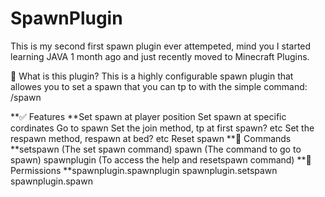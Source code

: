 ﻿# SpawnPlugin

This is my second first spawn plugin ever attempeted, mind you I started learning JAVA 1 month ago and just recently moved to Minecraft Plugins.

📖 What is this plugin?
This is a highly configurable spawn plugin that allowes you to set a spawn that you can tp to with the simple command: /spawn

**✅ Features
**Set spawn at player position
Set spawn at specific cordinates
Go to spawn
Set the join method, tp at first spawn? etc
Set the respawn method, respawn at bed? etc
Reset spawn
**🤖 Commands
**setspawn (The set spawn command)
spawn (The command to go to spawn)
spawnplugin (To access the help and resetspawn command)
**🚨 Permissions
**spawnplugin.spawnplugin
spawnplugin.setspawn
spawnplugin.spawn
